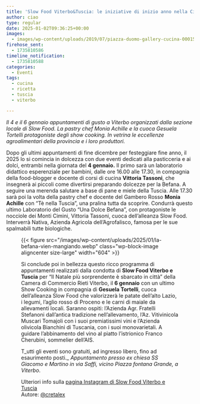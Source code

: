 ```yaml
---
title: 'Slow Food Viterbo&Tuscia: le iniziative di inizio anno nella Città dei Papi'
author: ciao
type: regular
date: 2025-01-02T09:36:25+00:00
images:
  - images/wp-content/uploads/2019/07/piazza-duomo-gallery-cucina-00015-hd.webp
firehose_sent:
  - 1735810586
timeline_notification:
  - 1735810588
categories:
  - Eventi
tags:
  - cucina
  - ricetta
  - tuscia
  - viterbo

---
```

_Il 4 e il 6 gennaio appuntamenti di gusto a Viterbo organizzati dalla sezione locale di Slow Food. La pastry chef Monia Achille e la cuoca Gesuela Tortelli protagoniste degli show cooking._ _In vetrina le eccellenze agroalimentari della provincia e i loro produttori._

Dopo gli ultimi appuntamenti di fine dicembre per festeggiare fine anno, il 2025 lo si comincia in dolcezza con due eventi dedicati alla pasticceria e ai dolci, entrambi nella giornata del **4 gennaio.** Il primo sarà un laboratorio didattico esperenziale per bambini, dalle ore 16.00 alle 17.30, in compagnia della food-blogger e docente di corsi di cucina **Vittoria Tassoni**, che insegnerà ai piccoli come divertirsi preparando dolcezze per la Befana. A seguire una merenda salutare a base di pane e miele della Tuscia. Alle 17.30 sarà poi la volta della pastry chef e docente del Gambero Rosso **Monia Achille** con “Tè nella Tuscia”, una pralina tutta da scoprire. Condurrà questo ultimo Laboratorio del Gusto “Una Dolce Befana”, con protagoniste le nocciole dei Monti Cimini, Vittoria Tassoni, cuoca dell’alleanza Slow Food. Interverrà Nativa, Azienda Agricola dell’Agrofalisco, famosa per le sue spalmabili tutte biologiche.<figure class="wp-block-image aligncenter size-large is-resized">

{{< figure src="/images/wp-content/uploads/2025/01/la-befana-vien-mangiando.webp" class="wp-block-image aligncenter size-large" width="604" >}}

Si conclude poi in bellezza questo ricco programma di appuntamenti realizzati dalla condotta di **Slow Food Viterbo e Tuscia** per “Il Natale più sorprendente è sbarcato in città” della Camera di Commercio Rieti Viterbo, il **6 gennaio** con un ultimo Show Cooking in compagnia di **Gesuela Tortelli**, cuoca dell’alleanza Slow Food che valorizzerà le patate dell’alto Lazio, i legumi, l’aglio rosso di Proceno e le carni di maiale da allevamenti locali. Saranno ospiti: l’Azienda Agr. Fratelli Stefanoni dall’antica tradizione nell’allevamento, l’Az. Vitivinicola Muscari Tomajoli con i suoi premiatissimi vini e l’Azienda olivicola Bianchini di Tuscania, con i suoi monovarietali. A guidare l’abbinamento del vino al piatto l’istrionico Franco Cherubini, sommelier dell’AIS.

T_utti gli eventi sono gratuiti, ad ingresso libero, fino ad esaurimento posti._ _Appuntamento presso ex chiesa SS Giacomo e Martino in via Saffi, vicino Piazza fontana Grande, a Viterbo_.

Ulteriori info sulla <a href="https://www.instagram.com/slowfoodviterboetuscia/" target="_blank" rel="noreferrer noopener">pagina Instagram di Slow Food Viterbo e Tuscia</a>  
Autore: <a href="https://www.instagram.com/cretalex/" target="_blank" rel="noreferrer noopener">@cretalex</a>